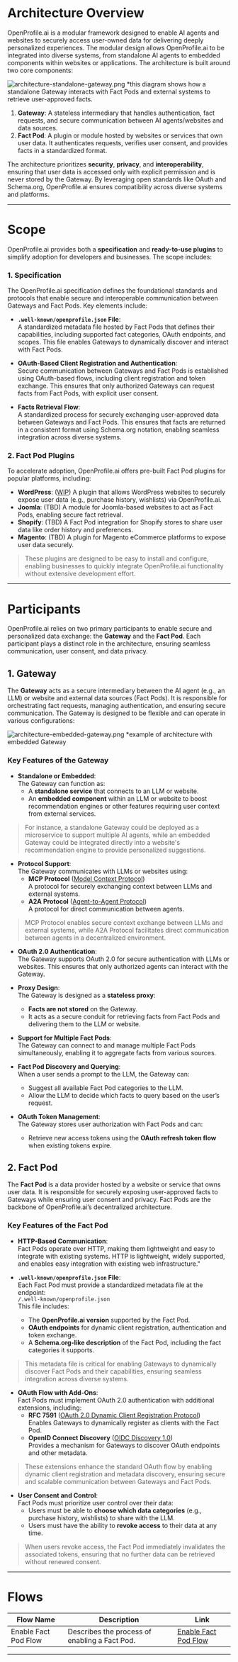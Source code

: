 # Architecture Overview

OpenProfile.ai is a modular framework designed to enable AI agents and websites to securely access user-owned data for delivering deeply personalized experiences.
The modular design allows OpenProfile.ai to be integrated into diverse systems, from standalone AI agents to embedded components within websites or applications.
The architecture is built around two core components:

![architecture-standalone-gateway.png](../assets/img/architecture-standalone-gateway.png)
*this diagram shows how a standalone Gateway interacts with Fact Pods and external systems to retrieve user-approved facts.

1. **Gateway**: A stateless intermediary that handles authentication, fact requests, and secure communication between AI agents/websites and data sources.
2. **Fact Pod**: A plugin or module hosted by websites or services that own user data. It authenticates requests, verifies user consent, and provides facts in a standardized format.

The architecture prioritizes **security**, **privacy**, and **interoperability**, ensuring that user data is accessed only with explicit permission and is never stored by the Gateway. By leveraging open standards like OAuth and Schema.org, OpenProfile.ai ensures compatibility across diverse systems and platforms.

---

# Scope

OpenProfile.ai provides both a **specification** and **ready-to-use plugins** to simplify adoption for developers and businesses. The scope includes:

### 1. **Specification**
The OpenProfile.ai specification defines the foundational standards and protocols that enable secure and interoperable communication between Gateways and Fact Pods. Key elements include:

- **`.well-known/openprofile.json` File**:  
  A standardized metadata file hosted by Fact Pods that defines their capabilities, including supported fact categories, OAuth endpoints, and scopes. This file enables Gateways to dynamically discover and interact with Fact Pods.

- **OAuth-Based Client Registration and Authentication**:  
  Secure communication between Gateways and Fact Pods is established using OAuth-based flows, including client registration and token exchange. This ensures that only authorized Gateways can request facts from Fact Pods, with explicit user consent.

- **Facts Retrieval Flow**:  
  A standardized process for securely exchanging user-approved data between Gateways and Fact Pods. This ensures that facts are returned in a consistent format using Schema.org notation, enabling seamless integration across diverse systems.

### 2. **Fact Pod Plugins**
To accelerate adoption, OpenProfile.ai offers pre-built Fact Pod plugins for popular platforms, including:
- **WordPress**: ([WIP](https://github.com/openprofile-ai/wordpress-fact-pod)) A plugin that allows WordPress websites to securely expose user data (e.g., purchase history, wishlists) via OpenProfile.ai.
- **Joomla**: (TBD) A module for Joomla-based websites to act as Fact Pods, enabling secure fact retrieval.
- **Shopify**: (TBD) A Fact Pod integration for Shopify stores to share user data like order history and preferences.
- **Magento**: (TBD) A plugin for Magento eCommerce platforms to expose user data securely.

> These plugins are designed to be easy to install and configure, enabling businesses to quickly integrate OpenProfile.ai functionality without extensive development effort.

---

# Participants

OpenProfile.ai relies on two primary participants to enable secure and personalized data exchange: the **Gateway** and the **Fact Pod**. Each participant plays a distinct role in the architecture, ensuring seamless communication, user consent, and data privacy.

## 1. **Gateway**

The **Gateway** acts as a secure intermediary between the AI agent (e.g., an LLM) or website and external data sources (Fact Pods). It is responsible for orchestrating fact requests, managing authentication, and ensuring secure communication. The Gateway is designed to be flexible and can operate in various configurations:

![architecture-embedded-gateway.png](../assets/img/architecture-embedded-gateway.png)
*example of architecture with embedded Gateway

### Key Features of the Gateway

- **Standalone or Embedded**:  
  The Gateway can function as:
    - A **standalone service** that connects to an LLM or website.
    - An **embedded component** within an LLM or website to boost recommendation engines or other features requiring user context from external services.

> For instance, a standalone Gateway could be deployed as a microservice to support multiple AI agents, while an embedded Gateway could be integrated directly into a website's recommendation engine to provide personalized suggestions.


- **Protocol Support**:  
  The Gateway communicates with LLMs or websites using:
    - **MCP Protocol** ([Model Context Protocol](https://modelcontextprotocol.io))  
      A protocol for securely exchanging context between LLMs and external systems.
    - **A2A Protocol** ([Agent-to-Agent Protocol](https://example.com/a2a-protocol))  
      A protocol for direct communication between agents.

> MCP Protocol enables secure context exchange between LLMs and external systems, while A2A Protocol facilitates direct communication between agents in a decentralized environment.

- **OAuth 2.0 Authentication**:  
  The Gateway supports OAuth 2.0 for secure authentication with LLMs or websites. This ensures that only authorized agents can interact with the Gateway.


- **Proxy Design**:  
  The Gateway is designed as a **stateless proxy**:
    - **Facts are not stored** on the Gateway.
    - It acts as a secure conduit for retrieving facts from Fact Pods and delivering them to the LLM or website.


- **Support for Multiple Fact Pods**:  
  The Gateway can connect to and manage multiple Fact Pods simultaneously, enabling it to aggregate facts from various sources.


- **Fact Pod Discovery and Querying**:  
  When a user sends a prompt to the LLM, the Gateway can:
    - Suggest all available Fact Pod categories to the LLM.
    - Allow the LLM to decide which facts to query based on the user’s request.


- **OAuth Token Management**:  
  The Gateway stores user authorization with Fact Pods and can:
    - Retrieve new access tokens using the **OAuth refresh token flow** when existing tokens expire.

## 2. **Fact Pod**

The **Fact Pod** is a data provider hosted by a website or service that owns user data. It is responsible for securely exposing user-approved facts to Gateways while ensuring user consent and privacy. Fact Pods are the backbone of OpenProfile.ai’s decentralized architecture.

### Key Features of the Fact Pod

- **HTTP-Based Communication**:  
  Fact Pods operate over HTTP, making them lightweight and easy to integrate with existing systems. HTTP is lightweight, widely supported, and enables easy integration with existing web infrastructure."


- **`.well-known/openprofile.json` File**:  
  Each Fact Pod must provide a standardized metadata file at the endpoint:  
  `/.well-known/openprofile.json`  
  This file includes:
    - The **OpenProfile.ai version** supported by the Fact Pod.
    - **OAuth endpoints** for dynamic client registration, authentication and token exchange.
    - A **Schema.org-like description** of the Fact Pod, including the fact categories it supports.

> This metadata file is critical for enabling Gateways to dynamically discover Fact Pods and their capabilities, ensuring seamless integration across diverse systems.


- **OAuth Flow with Add-Ons**:  
  Fact Pods must implement OAuth 2.0 authentication with additional extensions, including:
    - **RFC 7591** ([OAuth 2.0 Dynamic Client Registration Protocol](https://datatracker.ietf.org/doc/html/rfc7591))  
      Enables Gateways to dynamically register as clients with the Fact Pod.
    - **OpenID Connect Discovery** ([OIDC Discovery 1.0](https://openid.net/specs/openid-connect-discovery-1_0.html))  
      Provides a mechanism for Gateways to discover OAuth endpoints and other metadata.

> These extensions enhance the standard OAuth flow by enabling dynamic client registration and metadata discovery, ensuring secure and scalable communication between Gateways and Fact Pods.


- **User Consent and Control**:  
  Fact Pods must prioritize user control over their data:
    - Users must be able to **choose which data categories** (e.g., purchase history, wishlists) to share with the LLM.
    - Users must have the ability to **revoke access** to their data at any time.

> When users revoke access, the Fact Pod immediately invalidates the associated tokens, ensuring that no further data can be retrieved without renewed consent.

---

# Flows

| Flow Name            | Description                                   | Link                                               |
|----------------------|-----------------------------------------------|----------------------------------------------------|
| Enable Fact Pod Flow | Describes the process of enabling a Fact Pod. | [Enable Fact Pod Flow](./flows/enable-fact-pod.md) |

---